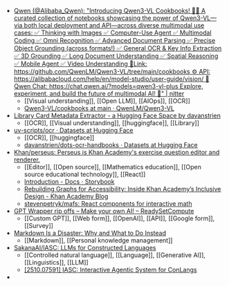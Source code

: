 - [Qwen (@Alibaba_Qwen): "Introducing Qwen3-VL Cookbooks! 🧑‍🍳 A curated collection of notebooks showcasing the power of Qwen3-VL—via both local deployment and API—across diverse multimodal use cases: ✅ Thinking with Images ✅ Computer-Use Agent ✅ Multimodal Coding ✅ Omni Recognition ✅ Advanced Document Parsing ✅ Precise Object Grounding (across formats!) ✅ General OCR & Key Info Extraction ✅ 3D Grounding ✅ Long Document Understanding ✅ Spatial Reasoning ✅ Mobile Agent ✅ Video Understanding 🔗Link: https://github.com/QwenLM/Qwen3-VL/tree/main/cookbooks ⚙️ API: https://alibabacloud.com/help/en/model-studio/user-guide/vision/ 💬 Qwen Chat: https://chat.qwen.ai/?models=qwen3-vl-plus Explore, experiment, and build the future of multimodal AI! 🚀" | nitter](https://nitter.net/Alibaba_Qwen/status/1976479304814145877#m)
	- [[Visual understanding]], [[Open LLM]], [[AIOps]], [[OCR]]
	- [Qwen3-VL/cookbooks at main · QwenLM/Qwen3-VL](https://github.com/QwenLM/Qwen3-VL/tree/main/cookbooks)
- [Library Card Metadata Extractor - a Hugging Face Space by davanstrien](https://huggingface.co/spaces/davanstrien/vllm-index-card-extractor)
	- [[OCR]], [[Visual understanding]], [[huggingface]], [[Library]]
- [uv-scripts/ocr · Datasets at Hugging Face](https://huggingface.co/datasets/uv-scripts/ocr)
	- [[OCR]], [[huggingface]]
	- [davanstrien/dots-ocr-handbooks · Datasets at Hugging Face](https://huggingface.co/datasets/davanstrien/dots-ocr-handbooks)
- [Khan/perseus: Perseus is Khan Academy's exercise question editor and renderer.](https://github.com/Khan/perseus)
	- [[Editor]], [[Open source]], [[Mathematics education]], [[Open source educational technology]], [[React]]
	- [Introduction - Docs ⋅ Storybook](https://khan.github.io/perseus/?path=/docs/introduction--docs)
	- [Rebuilding Graphs for Accessibility: Inside Khan Academy’s Inclusive Design - Khan Academy Blog](https://blog.khanacademy.org/rebuilding-graphs-for-accessibility-inside-khan-academys-inclusive-designrebuilding-graphs-for-accessibility-inside-khan-academys-inclusive-design/)
	- [stevenpetryk/mafs: React components for interactive math](https://github.com/stevenpetryk/mafs)
- [GPT Wrapper rip offs – Make your own AI! – ReadySetCompute](https://readysetcompute.com/gptwrapper/)
	- [[Custom GPT]], [[Web form]], [[OpenAI]], [[API]], [[Google form]], [[Survey]]
- [Markdown Is a Disaster: Why and What to Do Instead](https://karl-voit.at/2025/08/17/Markdown-disaster/)
	- [[Markdown]], [[Personal knowledge management]]
- [SakanaAI/IASC: LLMs for Constructed Languages](https://github.com/SakanaAI/IASC)
	- [[Controlled natural language]], [[Language]], [[Generative AI]], [[Linguistics]], [[LLM]]
	- [[2510.07591] IASC: Interactive Agentic System for ConLangs](https://arxiv.org/abs/2510.07591)
-